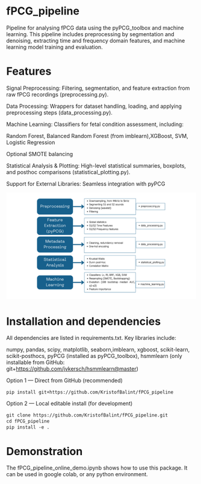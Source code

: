 # fPCG_pipeline
Pipeline for analysing fPCG data using the pyPCG_toolbox and machine learning. This pipeline includes preprocessing by segmentation and denoising, extracting time and frequency domain features, and machine learning model training and evaluation.

# Features
Signal Preprocessing: Filtering, segmentation, and feature extraction from raw fPCG recordings (preprocessing.py).

Data Processing: Wrappers for dataset handling, loading, and applying preprocessing steps (data_processing.py).

Machine Learning: Classifiers for fetal condition assessment, including:

Random Forest, Balanced Random Forest (from imblearn),XGBoost, SVM, Logistic Regression

Optional SMOTE balancing

Statistical Analysis & Plotting: High-level statistical summaries, boxplots, and posthoc comparisons (statistical_plotting.py).

Support for External Libraries: Seamless integration with pyPCG

![Pipeline overview](Data_Pipeline_Doc.png)

# Installation and dependencies

All dependencies are listed in requirements.txt.
Key libraries include:

numpy, pandas, scipy, matplotlib, seaborn,imblearn, xgboost, scikit-learn, scikit-posthocs, pyPCG (installed as pyPCG_toolbox), hsmmlearn (only installable from GitHub: git+https://github.com/jvkersch/hsmmlearn@master)

Option 1 — Direct from GitHub (recommended)
```
pip install git+https://github.com/KristofBalint/fPCG_pipeline
```

Option 2 — Local editable install (for development)

```
git clone https://github.com/KristofBalint/fPCG_pipeline.git
cd fPCG_pipeline
pip install -e .
```

# Demonstration

The fPCG_pipeline_online_demo.ipynb shows how to use this package. It can be used in google colab, or any python environment.

